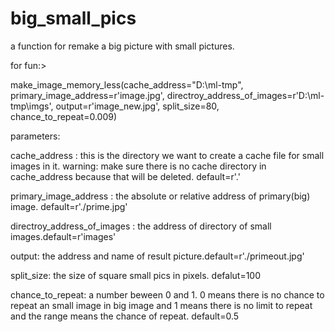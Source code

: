 # big_small_pics
a function for remake a big picture with small pictures.

for fun:>

make_image_memory_less(cache_address="D:\ml-tmp", primary_image_address=r'image.jpg', directroy_address_of_images=r'D:\ml-tmp\imgs', output=r'image_new.jpg', split_size=80, chance_to_repeat=0.009)

parameters:


cache_address : this is the directory we want to create a cache file for small images in it. warning: make sure there is no cache directory in cache_address because that will be deleted. default=r'.'

primary_image_address : the absolute or relative address of primary(big) image. default=r'./prime.jpg'

directroy_address_of_images : the address of directory of small images.default=r'images'

output: the address and name of result picture.default=r'./primeout.jpg'

split_size: the size of square small pics in pixels. defalut=100

chance_to_repeat: a number beween 0 and 1. 0 means there is no chance to repeat an small image in big image and 1 means there is no limit to repeat and the range means the chance of repeat. default=0.5



